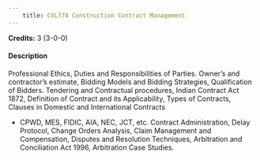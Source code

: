 ```yaml
---
    title: CVL774 Construction Contract Management
---
```

**Credits:** 3 (3-0-0)



#### Description 
Professional Ethics, Duties and Responsibilities of Parties. Owner’s and contractor’s estimate, Bidding Models and Bidding Strategies, Qualification of Bidders. Tendering and Contractual procedures, Indian Contract Act 1872, Definition of Contract and its Applicability, Types of Contracts, Clauses in Domestic and International Contracts
- CPWD, MES, FIDIC, AIA, NEC, JCT, etc. Contract Administration, Delay Protocol, Change Orders Analysis, Claim Management and Compensation, Disputes and Resolution Techniques, Arbitration and Conciliation Act 1996, Arbitration Case Studies.